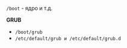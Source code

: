 ```/boot``` - ядро и т.д.

**GRUB**
 - ```/boot/grub```
 - ```/etc/default/grub и /etc/default/grub.d```
